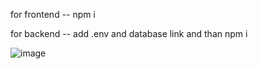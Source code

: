for frontend -- npm i 

for backend -- add .env and database link and than npm i 


![image](https://github.com/user-attachments/assets/580b47f5-41e1-4f0d-a295-d6fc46c738c7)
